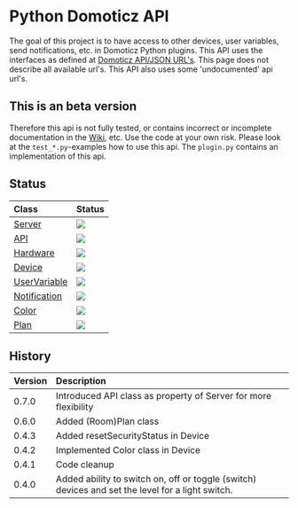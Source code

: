 # Python Domoticz API

The goal of this project is to have access to other devices, user variables, send notifications, etc. in Domoticz Python plugins.
This API uses the interfaces as defined at [Domoticz API/JSON URL's](https://www.domoticz.com/wiki/Domoticz_API/JSON_URL%27s). This page does not describe all available url's. This API also uses some 'undocumented' api url's.

## This is an beta version

Therefore this api is not fully tested, or contains incorrect or incomplete documentation in the [Wiki](https://github.com/Xorfor/Domoticz-API/wiki), etc.
Use the code at your own risk.
Please look at the `test_*.py`-examples how to use this api. The `plugin.py` contains an implementation of this api.

## Status
| Class                                                                    | Status
| :---                                                                     | :---
| [Server](../../wiki/Server)             | <img src="https://img.shields.io/badge/Status-Stable-green.svg" />
| [API](../../wiki/API)                   | <img src="https://img.shields.io/badge/Status-Stable-green.svg" />
| [Hardware](../../wiki/Hardware)         | <img src="https://img.shields.io/badge/Status-Stable-green.svg" />
| [Device](../../wiki/Device)             | <img src="https://img.shields.io/badge/Status-Stable-green.svg" />
| [UserVariable](../../wiki/UserVariable) | <img src="https://img.shields.io/badge/Status-Stable-green.svg" />
| [Notification](../../wiki/Notification) | <img src="https://img.shields.io/badge/Status-Stable-green.svg" />
| [Color](../../wiki/Color)               | <img src="https://img.shields.io/badge/Status-Stable-green.svg" />
| [Plan](../../wiki/RoomPlan)             | <img src="https://img.shields.io/badge/Status-Stable-green.svg" />

## History

| Version | Description
| :---    | :---
| 0.7.0   | Introduced API class as property of Server for more flexibility
| 0.6.0   | Added (Room)Plan class
| 0.4.3   | Added resetSecurityStatus in Device
| 0.4.2   | Implemented Color class in Device
| 0.4.1   | Code cleanup
| 0.4.0   | Added ability to switch on, off or toggle (switch) devices and set the level for a light switch.
